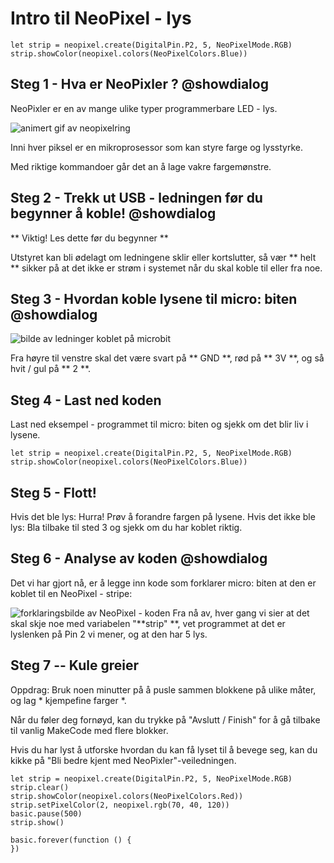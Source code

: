 # Intro til NeoPixel - lys

```template
let strip = neopixel.create(DigitalPin.P2, 5, NeoPixelMode.RGB)
strip.showColor(neopixel.colors(NeoPixelColors.Blue))
```



## Steg 1 - Hva er NeoPixler ? @showdialog

NeoPixler er en av mange ulike typer programmerbare LED - lys. 

![animert gif av neopixelring](https://d14xnrffmhx4ml.cloudfront.net/1660675041/smarthus-veiledning-neopixelring.gif)

Inni hver piksel er en mikroprosessor som kan styre farge og lysstyrke. 

Med riktige kommandoer går det an å lage vakre fargemønstre.



## Steg 2 - Trekk ut USB - ledningen før du begynner å koble! @showdialog
** Viktig! Les dette før du begynner **

Utstyret kan bli ødelagt om ledningene sklir eller kortslutter, så vær ** helt ** sikker på at det ikke er strøm i systemet når du skal koble til eller fra noe.

## Steg 3 - Hvordan koble lysene til micro: biten @showdialog

![bilde av ledninger koblet på microbit](https://d14xnrffmhx4ml.cloudfront.net/1660675040/smarthus-veiledning-neopixel-ledninger.jpg)

Fra høyre til venstre skal det være svart på ** GND **, rød på ** 3V **, og så hvit / gul på ** 2 **.


## Steg 4 - Last ned koden

Last ned eksempel - programmet til micro: biten og sjekk om det blir liv i lysene.

```blocks
let strip = neopixel.create(DigitalPin.P2, 5, NeoPixelMode.RGB)
strip.showColor(neopixel.colors(NeoPixelColors.Blue))
```

## Steg 5 - Flott! 

Hvis det ble lys: Hurra! Prøv å forandre fargen på lysene.
Hvis det ikke ble lys: Bla tilbake til sted 3 og sjekk om du har koblet riktig.


## Steg 6 - Analyse av koden @showdialog

Det vi har gjort nå, er å legge inn kode som forklarer micro: biten at den er koblet til en NeoPixel - stripe:

![forklaringsbilde av NeoPixel - koden](https://d14xnrffmhx4ml.cloudfront.net/1661765390/smarthus-veiledning-neopixel-forklaring.png)
Fra nå av, hver gang vi sier at det skal skje noe med variabelen "**strip" **, vet programmet at det er lyslenken på Pin 2 vi mener, og at den har 5 lys.


## Steg 7 -- Kule greier

Oppdrag: Bruk noen minutter på å pusle sammen blokkene på ulike måter, og lag * kjempefine farger *.

Når du føler deg fornøyd, kan du trykke på "Avslutt / Finish" for å gå tilbake til vanlig MakeCode med flere blokker.

Hvis du har lyst å utforske hvordan du kan få lyset til å bevege seg, kan du kikke på "Bli bedre kjent med NeoPixler"-veiledningen.


```blocks
let strip = neopixel.create(DigitalPin.P2, 5, NeoPixelMode.RGB)
strip.clear()
strip.showColor(neopixel.colors(NeoPixelColors.Red))
strip.setPixelColor(2, neopixel.rgb(70, 40, 120))
basic.pause(500)
strip.show()

basic.forever(function () {
})

```
